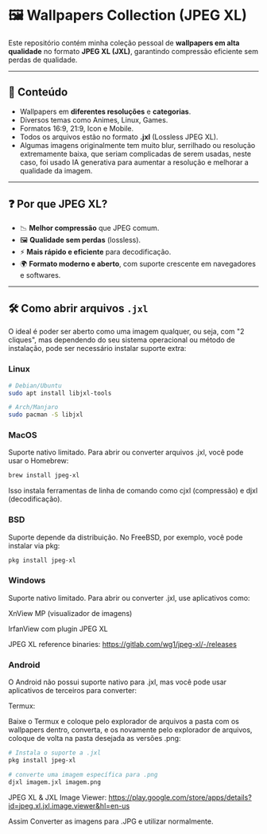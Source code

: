 # 🖼️ Wallpapers Collection (JPEG XL)

Este repositório contém minha coleção pessoal de **wallpapers em alta qualidade** no formato **JPEG XL (JXL)**, garantindo compressão eficiente sem perdas de qualidade.

---

## 📂 Conteúdo
- Wallpapers em **diferentes resoluções** e **categorias**.
- Diversos temas como Animes, Linux, Games.
- Formatos 16:9, 21:9, Icon e Mobile.
- Todos os arquivos estão no formato **.jxl** (Lossless JPEG XL). 
- Algumas imagens originalmente tem muito blur, serrilhado ou resolução extremamente baixa, que seriam complicadas de serem usadas, neste caso, foi usado IA generativa para aumentar a resolução e melhorar a qualidade da imagem.

---

## ❓ Por que JPEG XL?
- 📉 **Melhor compressão** que JPEG comum.  
- 🖼️ **Qualidade sem perdas** (lossless).  
- ⚡ **Mais rápido e eficiente** para decodificação.  
- 🌍 **Formato moderno e aberto**, com suporte crescente em navegadores e softwares.  

---

## 🛠️ Como abrir arquivos `.jxl`
O ideal é poder ser aberto como uma imagem qualquer, ou seja, com "2 cliques", mas dependendo do seu sistema operacional ou método de instalação, pode ser necessário instalar suporte extra:

### Linux
```bash
# Debian/Ubuntu
sudo apt install libjxl-tools
```
```bash
# Arch/Manjaro
sudo pacman -S libjxl
```

### MacOS
Suporte nativo limitado. Para abrir ou converter arquivos .jxl, você pode usar o Homebrew:
```bash
brew install jpeg-xl
```
Isso instala ferramentas de linha de comando como cjxl (compressão) e djxl (decodificação).

### BSD
Suporte depende da distribuição. No FreeBSD, por exemplo, você pode instalar via pkg:
```bash
pkg install jpeg-xl
```

### Windows
Suporte nativo limitado. Para abrir ou converter .jxl, use aplicativos como:

XnView MP (visualizador de imagens)

IrfanView com plugin JPEG XL

JPEG XL reference binaries: https://gitlab.com/wg1/jpeg-xl/-/releases

### Android
O Android não possui suporte nativo para .jxl, mas você pode usar aplicativos de terceiros para converter:  

Termux:

Baixe o Termux e coloque pelo explorador de arquivos a pasta com os wallpapers dentro, converta, e os novamente pelo explorador de arquivos, coloque de volta na pasta desejada as versões .png:

```bash
# Instala o suporte a .jxl
pkg install jpeg-xl
```
```bash
# converte uma imagem específica para .png
djxl imagem.jxl imagem.png
```

JPEG XL & JXL Image Viewer: https://play.google.com/store/apps/details?id=jpeg.xl.jxl.image.viewer&hl=en-us

Assim Converter as imagens para .JPG e utilizar normalmente.